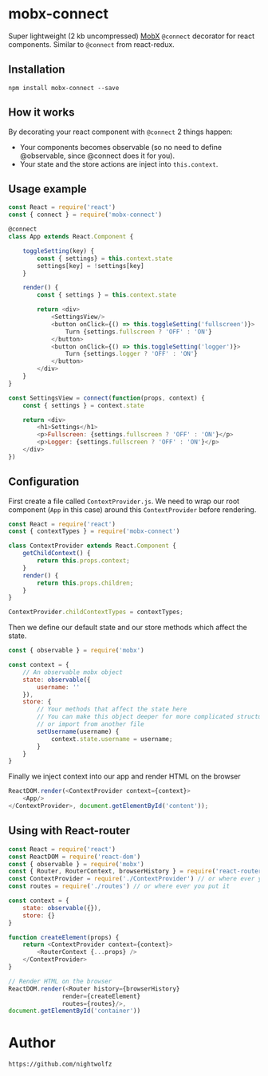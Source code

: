 # mobx-connect

Super lightweight (2 kb uncompressed) [MobX](https://github.com/mobxjs/mobx) `@connect` decorator for react components.
Similar to `@connect` from react-redux.

## Installation

    npm install mobx-connect --save


## How it works

By decorating your react component with `@connect` 2 things happen:

+ Your components becomes observable (so no need to define @observable, since @connect does it for you).
+ Your state and the store actions are inject into `this.context`.


## Usage example

```js
const React = require('react')
const { connect } = require('mobx-connect')

@connect
class App extends React.Component {

    toggleSetting(key) {
        const { settings} = this.context.state
        settings[key] = !settings[key]
    }

    render() {
        const { settings } = this.context.state

        return <div>
            <SettingsView/>
            <button onClick={() => this.toggleSetting('fullscreen')}>
                Turn {settings.fullscreen ? 'OFF' : 'ON'}
            </button>
            <button onClick={() => this.toggleSetting('logger')}>
                Turn {settings.logger ? 'OFF' : 'ON'}
            </button>
        </div>
    }
}

const SettingsView = connect(function(props, context) {
    const { settings } = context.state

    return <div>
        <h1>Settings</h1>
        <p>Fullscreen: {settings.fullscreen ? 'OFF' : 'ON'}</p>
        <p>Logger: {settings.fullscreen ? 'OFF' : 'ON'}</p>
    </div>
})
```




## Configuration

First create a file called `ContextProvider.js`.
We need to wrap our root component (`App` in this case) around this `ContextProvider` before rendering.

```js
const React = require('react')
const { contextTypes } = require('mobx-connect')

class ContextProvider extends React.Component {
    getChildContext() {
        return this.props.context;
    }
    render() {
        return this.props.children;
    }
}

ContextProvider.childContextTypes = contextTypes;
```

Then we define our default state and our store methods which affect the state.

```js
const { observable } = require('mobx')

const context = {
    // An observable mobx object
    state: observable({
        username: ''
    }),
    store: {
        // Your methods that affect the state here
        // You can make this object deeper for more complicated structures
        // or import from another file
        setUsername(username) {
            context.state.username = username;
        }
    }
}
```

Finally we inject context into our app and render HTML on the browser

```js
ReactDOM.render(<ContextProvider context={context}>
    <App/>
</ContextProvider>, document.getElementById('content'));
```



## Using with React-router

```js
const React = require('react')
const ReactDOM = require('react-dom')
const { observable } = require('mobx')
const { Router, RouterContext, browserHistory } = require('react-router')
const ContextProvider = require('./ContextProvider') // or where ever you put it
const routes = require('./routes') // or where ever you put it

const context = {
    state: observable({}),
    store: {}
}

function createElement(props) {
    return <ContextProvider context={context}>
        <RouterContext {...props} />
    </ContextProvider>
}

// Render HTML on the browser
ReactDOM.render(<Router history={browserHistory}
               render={createElement}
               routes={routes}/>,
document.getElementById('container'))
```


# Author

    https://github.com/nightwolfz
